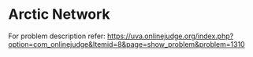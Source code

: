 # Arctic Network

For problem description refer: https://uva.onlinejudge.org/index.php?option=com_onlinejudge&Itemid=8&page=show_problem&problem=1310
